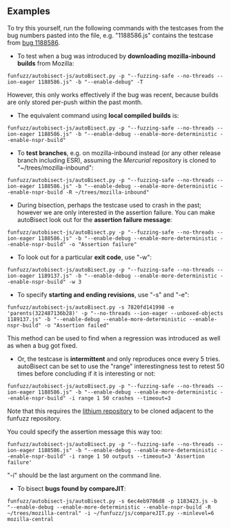 ## Examples

To try this yourself, run the following commands with the testcases from the bug numbers pasted into the file, e.g. "1188586.js" contains the testcase from [bug 1188586](https://bugzilla.mozilla.org/show_bug.cgi?id=1188586).

* To test when a bug was introduced by **downloading mozilla-inbound builds** from Mozilla:

```funfuzz/autobisect-js/autoBisect.py -p "--fuzzing-safe --no-threads --ion-eager 1188586.js" -b "--enable-debug" -T```

However, this only works effectively if the bug was recent, because builds are only stored per-push within the past month.

* The equivalent command using **local compiled builds** is:

```funfuzz/autobisect-js/autoBisect.py -p "--fuzzing-safe --no-threads --ion-eager 1188586.js" -b "--enable-debug --enable-more-deterministic --enable-nspr-build"```

* To **test branches**, e.g. on mozilla-inbound instead (or any other release branch including ESR), assuming the *Mercurial* repository is cloned to "~/trees/mozilla-inbound":

```funfuzz/autobisect-js/autoBisect.py -p "--fuzzing-safe --no-threads --ion-eager 1188586.js" -b "--enable-debug --enable-more-deterministic --enable-nspr-build -R ~/trees/mozilla-inbound"```

* During bisection, perhaps the testcase used to crash in the past; however we are only interested in the assertion failure. You can make autoBisect look out for the **assertion failure message**:

```funfuzz/autobisect-js/autoBisect.py -p "--fuzzing-safe --no-threads --ion-eager 1188586.js" -b "--enable-debug --enable-more-deterministic --enable-nspr-build" -o "Assertion failure"```

* To look out for a particular **exit code**, use "-w":

```funfuzz/autobisect-js/autoBisect.py -p "--fuzzing-safe --no-threads --ion-eager 1189137.js" -b "--enable-debug --enable-more-deterministic --enable-nspr-build" -w 3```

* To specify **starting and ending revisions**, use "-s" and "-e":

```funfuzz/autobisect-js/autoBisect.py -s 7820fd141998 -e 'parents(322487136b28)' -p "--no-threads --ion-eager --unboxed-objects 1189137.js" -b "--enable-debug --enable-more-deterministic --enable-nspr-build" -o "Assertion failed"```

This method can be used to find when a regression was introduced as well as when a bug got fixed.

* Or, the testcase is **intermittent** and only reproduces once every 5 tries. autoBisect can be set to use the "range" interestingness test to retest 50 times before concluding if it is interesting or not:

```funfuzz/autobisect-js/autoBisect.py -p "--fuzzing-safe --no-threads --ion-eager 1188586.js" -b "--enable-debug --enable-more-deterministic --enable-nspr-build" -i range 1 50 crashes --timeout=3```

Note that this requires the [lithium repository](https://github.com/MozillaSecurity/lithium) to be cloned adjacent to the funfuzz repository.

You could specify the assertion message this way too:

```funfuzz/autobisect-js/autoBisect.py -p "--fuzzing-safe --no-threads --ion-eager 1188586.js" -b "--enable-debug --enable-more-deterministic --enable-nspr-build" -i range 1 50 outputs --timeout=3 'Assertion failure'```

"-i" should be the last argument on the command line.

* To bisect **bugs found by compareJIT**:

```funfuzz/autobisect-js/autoBisect.py -s 6ec4eb9786d8 -p 1183423.js -b "--enable-debug --enable-more-deterministic --enable-nspr-build -R ~/trees/mozilla-central" -i ~/funfuzz/js/compareJIT.py --minlevel=6 mozilla-central```

